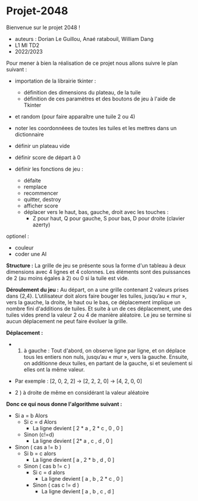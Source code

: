# Projet-2048

Bienvenue sur le projet 2048 !
- auteurs : Dorian Le Guillou, Anaé ratabouil, William Dang
- L1 MI TD2
- 2022/2023

Pour mener à bien la réalisation de ce projet nous allons suivre le plan suivant : 

- importation de la librairie tkinter : 
  - définition des dimensions du plateau, de la tuile
  - définition de ces paramètres et des boutons de jeu à l'aide de Tkinter
- et random (pour faire apparaître une tuile 2 ou 4)

- noter les coordonnéees de toutes les tuiles et les mettres dans un dictionnaire
- définir un plateau vide 
- définir score de départ à 0
- définir les fonctions de jeu :
  - défaite
  - remplace
  - recommencer
  - quitter, destroy
  - afficher score
  - déplacer vers le haut, bas, gauche, droit avec les touches :
    - Z pour haut, Q pour gauche, S pour bas, D pour droite (clavier azerty)

optionel :
- couleur
- coder une AI

__Structure :__
La grille de jeu se présente sous la forme d'un tableau à deux dimensions avec 4 lignes et 4 colonnes. Les éléments sont des puissances de 2 (au moins égales à 2) ou 0 si la tuile est vide.

__Déroulement du jeu :__
Au départ, on a une grille contenant 2 valeurs prises dans {2,4}. 
L’utilisateur doit alors faire bouger les tuiles, jusqu’au « mur », vers la gauche, la droite, le haut ou le bas, ce déplacement implique un nombre fini d'additions de tuiles. Et suite à un de ces déplacement, une des tuiles vides prend la valeur 2 ou 4 de manière aléatoire.
Le jeu se termine si aucun déplacement ne peut faire évoluer la grille.

__Déplacement :__
- 1) à gauche :
Tout d'abord, on observe ligne par ligne, et on déplace tous les entiers non nuls, jusqu’au « mur », vers la gauche.
Ensuite, on additionne deux tuiles, en partant de la gauche, si et seulement si elles ont la même valeur.
- Par exemple :
[2, 0, 2, 2] -> [2, 2, 2, 0] -> [4, 2, 0, 0]

- 2 ) à droite 
de même en considérant la valeur aléatoire

__Donc ce qui nous donne l'algorithme suivant :__
- Si a = b Alors
  - Si c = d Alors
    - La ligne devient [ 2 * a , 2 * c , 0 , 0 ] 
  - Sinon (c!=d)
    - La ligne devient [ 2* a , c , d , 0 ] 
- Sinon ( cas a != b )
  - Si b = c alors
    - La ligne devient [ a , 2 * b , d , 0 ] 
  - Sinon ( cas b != c )
    - Si c = d alors
      - La ligne devient [ a , b , 2 * c , 0 ] 
    - Sinon ( cas c != d )
      - La ligne devient [ a , b , c , d ]

